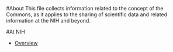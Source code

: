 #About
This file collects information related to the concept of the Commons, as it applies to the sharing of scientific data and related information at the NIH and beyond.

#At NIH
* [Overview](http://bd2k.nih.gov/commons.html)

